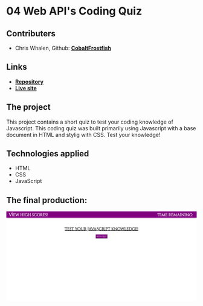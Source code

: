 # 04 Web API's Coding Quiz

## Contributers
* Chris Whalen, Github: **[CobaltFrostfish](https://github.com/CobaltFrostfish)**

## Links
* **[Repository](https://github.com/CobaltFrostfish/coding-quiz)**
* **[Live site](https://cobaltfrostfish.github.io/coding-quiz/)**

## The project
This project contains a short quiz to test your coding knowledge of Javascript. This coding quiz was built primarily using Javascript with a base document in HTML and stylig with CSS. Test your knowledge!

## Technologies applied
* HTML
* CSS
* JavaScript

## The final production:
![Password Generator](./assets/code-quiz.png)